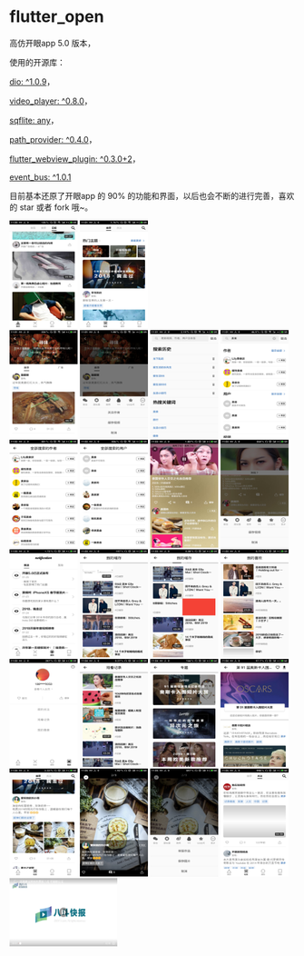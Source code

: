 # flutter_open
 高仿开眼app 5.0 版本，

 使用的开源库：
 
[dio: ^1.0.9](https://pub.dartlang.org/packages/dio)，

[video_player: ^0.8.0](https://pub.dartlang.org/packages/video_player)，

[sqflite: any](https://pub.dartlang.org/packages/sqflite)，

[path_provider: ^0.4.0](https://pub.dartlang.org/packages/path_provider)，

[flutter_webview_plugin: ^0.3.0+2](https://pub.dartlang.org/packages/flutter_webview_plugin)，

[event_bus: ^1.0.1](https://pub.dartlang.org/packages/event_bus)

 目前基本还原了开眼app 的 90% 的功能和界面，以后也会不断的进行完善，喜欢的 star 或者 fork 哦~。
 
   <img src="https://github.com/zhanglinlovejava/flutter-app/blob/master/images/S90129-110059.jpg" width="120" height="190" />   <img src="https://github.com/zhanglinlovejava/flutter-app/blob/master/images/S90129-110111.jpg" width="120" height="190" />  
         <img src="https://github.com/zhanglinlovejava/flutter-app/blob/master/images/S90129-110124.jpg" width="120" height="190" />
              <img src="https://github.com/zhanglinlovejava/flutter-app/blob/master/images/S90129-110136.jpg" width="120" height="190" />
                 <img src="https://github.com/zhanglinlovejava/flutter-app/blob/master/images/S90129-110146.jpg" width="120" height="190" />
                    <img src="https://github.com/zhanglinlovejava/flutter-app/blob/master/images/S90129-110155.jpg" width="120" height="190" />
                       <img src="https://github.com/zhanglinlovejava/flutter-app/blob/master/images/S90129-110203.jpg" width="120" height="190" />
                          <img src="https://github.com/zhanglinlovejava/flutter-app/blob/master/images/S90129-110209.jpg" width="120" height="190" />
                             <img src="https://github.com/zhanglinlovejava/flutter-app/blob/master/images/S90129-110305.jpg" width="120" height="190" />
                                <img src="https://github.com/zhanglinlovejava/flutter-app/blob/master/images/S90129-110315.jpg" width="120" height="190" />
                                   <img src="https://github.com/zhanglinlovejava/flutter-app/blob/master/images/S90129-110326.jpg" width="120" height="190" />
                                      <img src="https://github.com/zhanglinlovejava/flutter-app/blob/master/images/S90129-110335.jpg" width="120" height="190" />  <img src="https://github.com/zhanglinlovejava/flutter-app/blob/master/images/S90129-110345.jpg" width="120" height="190" />  <img src="https://github.com/zhanglinlovejava/flutter-app/blob/master/images/S90129-110352.jpg" width="120" height="190" />  <img src="https://github.com/zhanglinlovejava/flutter-app/blob/master/images/S90129-110359.jpg" width="120" height="190" />  <img src="https://github.com/zhanglinlovejava/flutter-app/blob/master/images/S90129-110404.jpg" width="120" height="190" />  <img src="https://github.com/zhanglinlovejava/flutter-app/blob/master/images/S90129-110419.jpg" width="120" height="190" />  <img src="https://github.com/zhanglinlovejava/flutter-app/blob/master/images/S90129-110423.jpg" width="120" height="190" />  <img src="https://github.com/zhanglinlovejava/flutter-app/blob/master/images/S90129-110452.jpg" width="120" height="190" />  <img src="https://github.com/zhanglinlovejava/flutter-app/blob/master/images/S90129-110501.jpg" width="120" height="190" />  <img src="https://github.com/zhanglinlovejava/flutter-app/blob/master/images/S90129-110510.jpg" width="120" height="190" />  <img src="https://github.com/zhanglinlovejava/flutter-app/blob/master/images/S90129-110526.jpg" width="120" height="190" />  <img src="https://github.com/zhanglinlovejava/flutter-app/blob/master/images/S90129-110551.jpg" width="190" height="120" />


    
